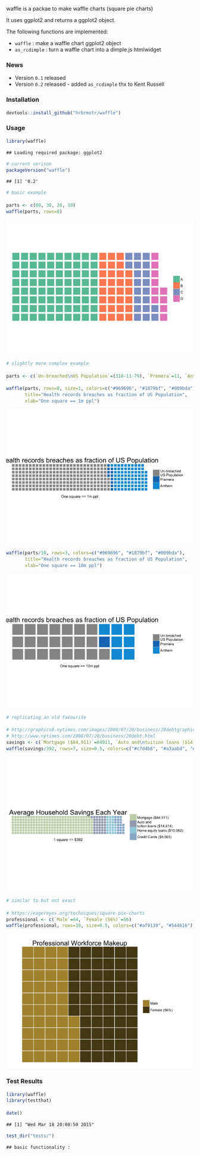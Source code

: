 waffle is a packae to make waffle charts (square pie charts)

It uses ggplot2 and returns a ggplot2 object.

The following functions are implemented:

-   `waffle` : make a waffle chart ggplot2 object
-   `as_rcdimple` : turn a waffle chart into a dimple.js htmlwidget

### News

-   Version `0.1` released
-   Version `0.2` released - added `as_rcdimple` thx to Kent Russell

### Installation

``` r
devtools::install_github("hrbrmstr/waffle")
```

### Usage

``` r
library(waffle)
```

    ## Loading required package: ggplot2

``` r
# current verison
packageVersion("waffle")
```

    ## [1] '0.2'

``` r
# basic example

parts <- c(80, 30, 20, 10)
waffle(parts, rows=8)
```

![](README_files/figure-markdown_github/unnamed-chunk-3-1.png)

``` r
# slightly more complex example

parts <- c(`Un-breached\nUS Population`=(318-11-79), `Premera`=11, `Anthem`=79)

waffle(parts, rows=8, size=1, colors=c("#969696", "#1879bf", "#009bda"), 
       title="Health records breaches as fraction of US Population", 
       xlab="One square == 1m ppl")
```

![](README_files/figure-markdown_github/unnamed-chunk-3-2.png)

``` r
waffle(parts/10, rows=3, colors=c("#969696", "#1879bf", "#009bda"), 
       title="Health records breaches as fraction of US Population", 
       xlab="One square == 10m ppl") 
```

![](README_files/figure-markdown_github/unnamed-chunk-3-3.png)

``` r
# replicating an old favourite

# http://graphics8.nytimes.com/images/2008/07/20/business/20debtgraphic.jpg
# http://www.nytimes.com/2008/07/20/business/20debt.html
savings <- c(`Mortgage ($84,911)`=84911, `Auto and\ntuition loans ($14,414)`=14414, `Home equity loans ($10,062)`=10062, `Credit Cards ($8,565)`=8565)
waffle(savings/392, rows=7, size=0.5, colors=c("#c7d4b6", "#a3aabd", "#a0d0de", "#97b5cf"), title="Average Household Savings Each Year", xlab="1 square == $392")
```

![](README_files/figure-markdown_github/unnamed-chunk-3-4.png)

``` r
# similar to but not exact

# https://eagereyes.org/techniques/square-pie-charts
professional <- c(`Male`=44, `Female (56%)`=56)
waffle(professional, rows=10, size=0.5, colors=c("#af9139", "#544616"), title="Professional Workforce Makeup")
```

![](README_files/figure-markdown_github/unnamed-chunk-3-5.png)

### Test Results

``` r
library(waffle)
library(testthat)

date()
```

    ## [1] "Wed Mar 18 20:08:50 2015"

``` r
test_dir("tests/")
```

    ## basic functionality :
